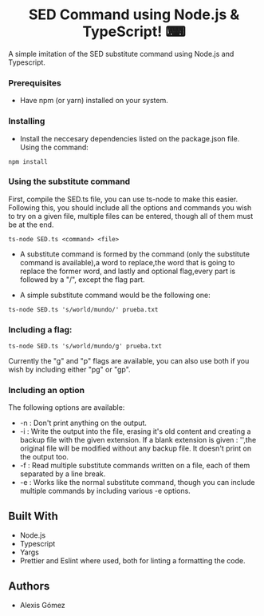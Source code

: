 # <center> SED Command using Node.js & TypeScript! ⌨ </center>

A simple imitation of the SED substitute command using Node.js and Typescript.


### Prerequisites

- Have npm (or yarn) installed on your system.

### Installing

- Install the neccesary dependencies listed on the package.json file.  Using the command:

```
npm install
```

### Using the substitute command

First, compile the SED.ts file, you can use ts-node to make this easier. Following this, you should include all the options 
and commands you wish to try on a given file, multiple files can be entered, though all of them must be at the end.

```
ts-node SED.ts <command> <file> 
```
- A substitute command is formed by the command (only the substitute command is available),a word to replace,the word that is going to replace the former word, and lastly and optional flag,every part is followed by a "/", except the flag part.

- A simple substitute command would be the following one: 
```
ts-node SED.ts 's/world/mundo/' prueba.txt
```

### Including a flag: 


```
ts-node SED.ts 's/world/mundo/g' prueba.txt
```

Currently the "g" and "p" flags are available, you can also use both if you wish by including either "pg" or "gp".


### Including an option
The following options are available:
  - -n : Don't print anything on the output. 
  - -i <extension> : Write the output into the file, erasing it's old content and creating a backup file with the given extension. 
    If a blank extension is given : '',the original file will be modified without any backup file. It doesn't print on the output too.
  - -f <scriptfile> : Read multiple substitute commands written on a file, each of them separated by a line break. 
  - -e <command> : Works like the normal substitute command, though you can include multiple commands by including various -e options.

## Built With

- Node.js
- Typescript
- Yargs 
- Prettier and Eslint where used, both for linting a formatting the code. 

## Authors

- Alexis Gómez
